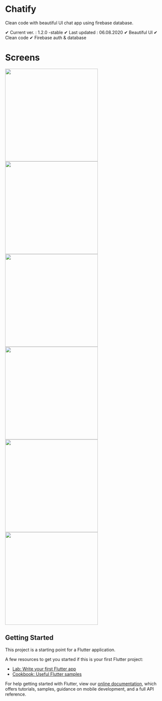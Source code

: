 # Chatify

Clean code with beautiful UI chat app using firebase database.

✔ Current ver. : 1.2.0 -stable
✔ Last updated : 06.08.2020
✔ Beautiful UI
✔ Clean code
✔ Firebase auth & database

# Screens
<img src="https://github.com/hemidvsmusayev/Chatify-firebase/blob/master/assets/screens/1.png?raw=true" width="300"> <img src="https://github.com/hemidvsmusayev/Chatify-firebase/blob/master/assets/screens/2.png?raw=true" width="300"> <img src="https://github.com/hemidvsmusayev/Chatify-firebase/blob/master/assets/screens/3.png?raw=true" width="300">
<img src="https://github.com/hemidvsmusayev/Chatify-firebase/blob/master/assets/screens/4.png?raw=true" width="300"> <img src="https://github.com/hemidvsmusayev/Chatify-firebase/blob/master/assets/screens/5.png?raw=true" width="300"> <img src="https://github.com/hemidvsmusayev/Chatify-firebase/blob/master/assets/screens/6.png" width="300"> 


## Getting Started

This project is a starting point for a Flutter application.

A few resources to get you started if this is your first Flutter project:

- [Lab: Write your first Flutter app](https://flutter.dev/docs/get-started/codelab)
- [Cookbook: Useful Flutter samples](https://flutter.dev/docs/cookbook)

For help getting started with Flutter, view our
[online documentation](https://flutter.dev/docs), which offers tutorials,
samples, guidance on mobile development, and a full API reference.
